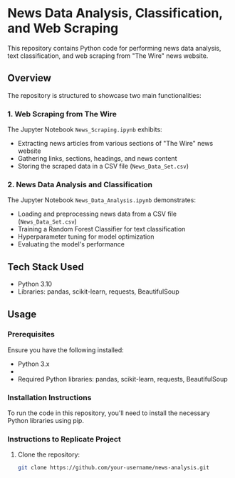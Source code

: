 # News Data Analysis, Classification, and Web Scraping

This repository contains Python code for performing news data analysis, text classification, and web scraping from "The Wire" news website.

## Overview

The repository is structured to showcase two main functionalities:

### 1. Web Scraping from The Wire

The Jupyter Notebook `News_Scraping.ipynb` exhibits:
- Extracting news articles from various sections of "The Wire" news website
- Gathering links, sections, headings, and news content
- Storing the scraped data in a CSV file (`News_Data_Set.csv`)
  
### 2. News Data Analysis and Classification

The Jupyter Notebook `News_Data_Analysis.ipynb` demonstrates:
- Loading and preprocessing news data from a CSV file (`News_Data_Set.csv`)
- Training a Random Forest Classifier for text classification
- Hyperparameter tuning for model optimization
- Evaluating the model's performance


## Tech Stack Used

- Python 3.10
- Libraries: pandas, scikit-learn, requests, BeautifulSoup

## Usage

### Prerequisites

Ensure you have the following installed:

- Python 3.x
- 
- Required Python libraries: pandas, scikit-learn, requests, BeautifulSoup
  
### Installation Instructions

To run the code in this repository, you'll need to install the necessary Python libraries using pip.

### Instructions to Replicate Project

1. Clone the repository:

   ```bash
   git clone https://github.com/your-username/news-analysis.git
